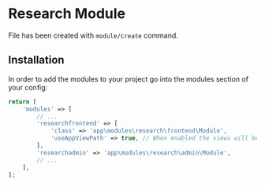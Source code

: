# Research Module
 
File has been created with `module/create` command. 
 
## Installation

In order to add the modules to your project go into the modules section of your config:

```php
return [
    'modules' => [
        // ...
        'researchfrontend' => [
            'class' => 'app\modules\research\frontend\Module',
            'useAppViewPath' => true, // When enabled the views will be looked up in the @app/views folder, otherwise the views shipped with the module will be used.
        ],
        'researchadmin' => 'app\modules\research\admin\Module',
        // ...
    ],
];
```